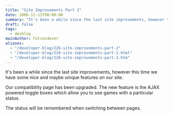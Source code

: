 ```yaml
---
title: "Site Improvements Part 2"
date: 2006-11-11T00:00:00
summary: "It's been a while since the last site improvements, however this time we have some nice and maybe unique features on our site"
draft: false
tags:
  - devblog
mainAuthor: Falcon4ever
aliases:
  - "/developer-blog/226-site-improvements-part-2"
  - "/developer-blog/226-site-improvements-part-2.html"
  - "/developer-blog/226-site-improvements-part-2.htm"
---
```


It's been a while since the last site improvements, however this time we
have some nice and maybe unique features on our site.

Our compatibility page has been upgraded. The new feature is the AJAX
powered toggle boxes which allow you to see games with a particular
status.

The status will be remembered when switching between pages.

